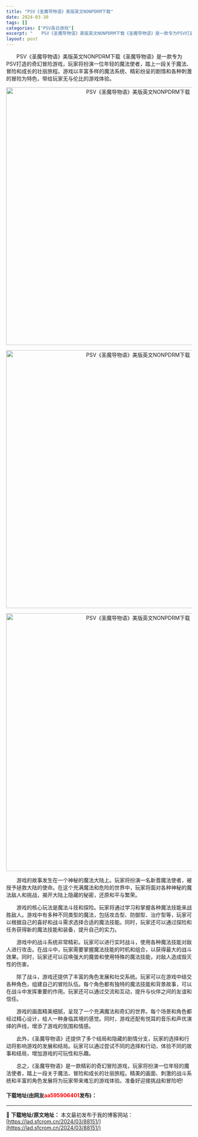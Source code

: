 ```yaml
---
title: "PSV《圣魔导物语》美版英文NONPDRM下载"
date: 2024-03-30
tags: []
categories: ["PSV英日游戏"]
excerpt: "　　PSV《圣魔导物语》美版英文NONPDRM下载《圣魔导物语》是一款专为PSV打造的奇幻冒险游戏，玩家将扮演一位年轻的魔法使者，踏上一段关于魔法、冒险和成长的壮丽旅程。游戏以丰富多样的魔法系统、精彩纷呈的剧情和各种刺激的冒险为特色，带给玩家无与伦比的游戏体验。 　　游戏的故事发生在一个神秘的魔法大&hellip;"
layout: post
---
```


 <p>　　PSV《圣魔导物语》美版英文NONPDRM下载《圣魔导物语》是一款专为PSV打造的奇幻冒险游戏，玩家将扮演一位年轻的魔法使者，踏上一段关于魔法、冒险和成长的壮丽旅程。游戏以丰富多样的魔法系统、精彩纷呈的剧情和各种刺激的冒险为特色，带给玩家无与伦比的游戏体验。</p> <div> <p align="center"><img align="" border="0" src="https://lad.sfcrom.cn/wp-content/uploads/2024/03/20240330_66077f9967593.webp" width="700" alt="PSV《圣魔导物语》美版英文NONPDRM下载" /></p> <p align="center"><img align="" border="0" src="https://lad.sfcrom.cn/wp-content/uploads/2024/03/20240330_66077f99ca08b.webp" width="700" alt="PSV《圣魔导物语》美版英文NONPDRM下载" /></p> <p align="center"><img align="" border="0" src="https://lad.sfcrom.cn/wp-content/uploads/2024/03/20240330_66077f9a3cff4.webp" width="700" alt="PSV《圣魔导物语》美版英文NONPDRM下载" /></p></div> <p>　　游戏的故事发生在一个神秘的魔法大陆上。玩家将扮演一名新晋魔法使者，被授予拯救大陆的使命。在这个充满魔法和危险的世界中，玩家将面对各种神秘的魔法敌人和挑战，揭开大陆上隐藏的秘密，还原和平与繁荣。</p> <p>　　游戏的核心玩法是魔法斗技和探险。玩家将通过学习和掌握各种魔法技能来战胜敌人。游戏中有多种不同类型的魔法，包括攻击型、防御型、治疗型等，玩家可以根据自己的喜好和战斗需求选择合适的魔法技能。同时，玩家还可以通过探险和任务获得新的魔法技能和装备，提升自己的实力。</p> <p>　　游戏中的战斗系统非常精彩。玩家可以进行实时战斗，使用各种魔法技能对敌人进行攻击。在战斗中，玩家需要掌握魔法技能的时机和组合，以获得最大的战斗效果。同时，玩家还可以召唤强大的魔兽和使用特殊的魔法技能，对敌人造成毁灭性的伤害。</p> <p>　　除了战斗，游戏还提供了丰富的角色发展和社交系统。玩家可以在游戏中结交各种角色，组建自己的冒险队伍。每个角色都有独特的魔法技能和背景故事，可以在战斗中发挥重要的作用。玩家还可以通过交流和互动，提升与伙伴之间的友谊和信任。</p> <p>　　游戏的画面精美细腻，呈现了一个充满魔法和奇幻的世界。每个场景和角色都经过精心设计，给人一种身临其境的感觉。同时，游戏还配有悦耳的音乐和声优演绎的声线，增添了游戏的氛围和情感。</p> <p>　　此外，《圣魔导物语》还提供了多个结局和隐藏的剧情分支，玩家的选择和行动将影响游戏的发展和结局。玩家可以通过尝试不同的选择和行动，体验不同的故事和结局，增加游戏的可玩性和乐趣。</p> <p>　　总之，《圣魔导物语》是一款精彩的奇幻冒险游戏，玩家将扮演一位年轻的魔法使者，踏上一段关于魔法、冒险和成长的壮丽旅程。精美的画面、刺激的战斗系统和丰富的角色发展将为玩家带来难忘的游戏体验。准备好迎接挑战和冒险吧!</p> <p><h4>下载地址(由网友<font color="red">aa595906401</font>发布)：</h4></p> 

---
📖 **下载地址/原文地址：** 本文最初发布于我的博客网站：[https://lad.sfcrom.cn/2024/03/88151/](https://lad.sfcrom.cn/2024/03/88151/)
